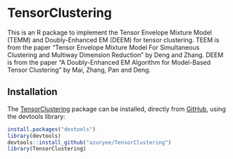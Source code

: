 
<!-- README.md is generated from README.Rmd. Please edit that file -->

TensorClustering
================

<!-- badges: start -->
<!-- badges: end -->

This is an R package to implement the Tensor Envelope Mixture Model
(TEMM) and Doubly-Enhanced EM (DEEM) for tensor clustering. TEEM is from
the paper “Tensor Envelope Mixture Model For Simultaneous Clustering and
Multiway Dimension Reduction” by Deng and Zhang. DEEM is from the paper
“A Doubly-Enhanced EM Algorithm for Model-Based Tensor Clustering” by
Mai, Zhang, Pan and Deng.

Installation
------------

The [TensorClustering](#tensorclustering) package can be installed,
directly from [GitHub](https://github.com/), using the devtools library:

``` r
install.packages("devtools")
library(devtools)
devtools::install_github("azuryee/TensorClustering")
library(TensorClustering)
```
